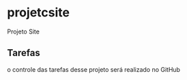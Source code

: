 # projetcsite
Projeto Site

## Tarefas

o controle das tarefas desse projeto será realizado no GitHub

